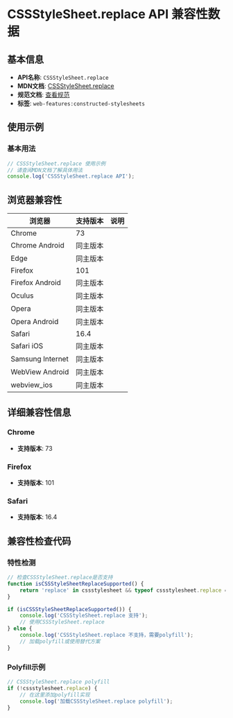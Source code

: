 # CSSStyleSheet.replace API 兼容性数据

## 基本信息

- **API名称**: `CSSStyleSheet.replace`
- **MDN文档**: [CSSStyleSheet.replace](https://developer.mozilla.org/docs/Web/API/CSSStyleSheet/replace)
- **规范文档**: [查看规范](https://drafts.csswg.org/cssom/#dom-cssstylesheet-replace)
- **标签**: `web-features:constructed-stylesheets`

## 使用示例

### 基本用法

```javascript
// CSSStyleSheet.replace 使用示例
// 请查阅MDN文档了解具体用法
console.log('CSSStyleSheet.replace API');
```

## 浏览器兼容性

| 浏览器 | 支持版本 | 说明 |
|--------|----------|------|
| Chrome | 73 |  |
| Chrome Android | 同主版本 |  |
| Edge | 同主版本 |  |
| Firefox | 101 |  |
| Firefox Android | 同主版本 |  |
| Oculus | 同主版本 |  |
| Opera | 同主版本 |  |
| Opera Android | 同主版本 |  |
| Safari | 16.4 |  |
| Safari iOS | 同主版本 |  |
| Samsung Internet | 同主版本 |  |
| WebView Android | 同主版本 |  |
| webview_ios | 同主版本 |  |

## 详细兼容性信息

### Chrome

- **支持版本**: 73

### Firefox

- **支持版本**: 101

### Safari

- **支持版本**: 16.4

## 兼容性检查代码

### 特性检测

```javascript
// 检查CSSStyleSheet.replace是否支持
function isCSSStyleSheetReplaceSupported() {
    return 'replace' in cssstylesheet && typeof cssstylesheet.replace === 'function';
}

if (isCSSStyleSheetReplaceSupported()) {
    console.log('CSSStyleSheet.replace 支持');
    // 使用CSSStyleSheet.replace
} else {
    console.log('CSSStyleSheet.replace 不支持，需要polyfill');
    // 加载polyfill或使用替代方案
}
```

### Polyfill示例

```javascript
// CSSStyleSheet.replace polyfill
if (!cssstylesheet.replace) {
    // 在这里添加polyfill实现
    console.log('加载CSSStyleSheet.replace polyfill');
}
```


